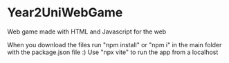 # Year2UniWebGame
Web game made with HTML and Javascript for the web

When you download the files run "npm install" or "npm i" in the main folder with the package.json file :)
Use "npx vite" to run the app from a localhost

